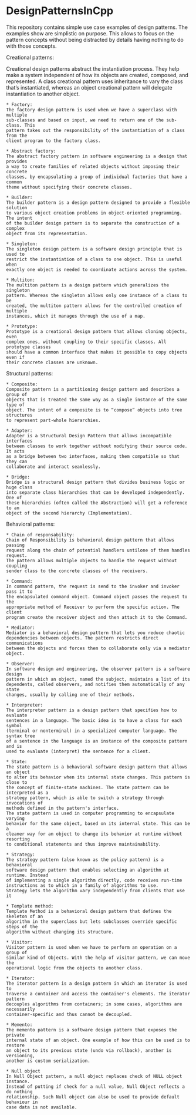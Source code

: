 # DesignPatternsInCpp
This repository contains simple use case examples of design patterns.
The examples show are simplistic on purpose. This allows to focus on
the pattern concepts without being distracted by details having 
nothing to do with those concepts.

Creational patterns:

Creational design patterns abstract the instantiation process. They help make
a system independent of how its objects are created, composed, and 
represented. A class creational pattern uses inheritance to vary the class 
that’s instantiated, whereas an object creational pattern will delegate 
instantiation to another object.

	* Factory:
	The factory design pattern is used when we have a superclass with multiple
	sub-classes and based on input, we need to return one of the sub-class. This 
	pattern takes out the responsibility of the instantiation of a class from the
	client program to the factory class.

	* Abstract factory:
	The abstract factory pattern in software engineering is a design that provides
	a way to create families of related objects without imposing their concrete 
	classes, by encapsulating a group of individual factories that have a common
	theme without specifying their concrete classes.

	* Builder:
	The builder pattern is a design pattern designed to provide a flexible solution
	to various object creation problems in object-oriented programming. The intent
	of the builder design pattern is to separate the construction of a complex 
	object from its representation.

	* Singleton: 
	The singleton design pattern is a software design principle that is used to
	restrict the instantiation of a class to one object. This is useful when
	exactly one object is needed to coordinate actions across the system.

	* Multiton:
	The multiton pattern is a design pattern which generalizes the singleton
	pattern. Whereas the singleton allows only one instance of a class to be
	created, the multiton pattern allows for the controlled creation of multiple
	instances, which it manages through the use of a map.

	* Prototype:
	Prototype is a creational design pattern that allows cloning objects, even 
	complex ones, without coupling to their specific classes. All prototype classes
	should have a common interface that makes it possible to copy objects even if 
	their concrete classes are unknown.

Structural patterns:

	* Composite:
	Composite pattern is a partitioning design pattern and describes a group of 
	objects that is treated the same way as a single instance of the same type of 
	object. The intent of a composite is to “compose” objects into tree structures
	to represent part-whole hierarchies.

	* Adapter:
	Adapter is a Structural Design Pattern that allows incompatible interfaces 
	between classes to work together without modifying their source code. It acts 
	as a bridge between two interfaces, making them compatible so that they can 
	collaborate and interact seamlessly.
	
	* Bridge:
	Bridge is a structural design pattern that divides business logic or huge class
	into separate class hierarchies that can be developed independently. One of 
	these hierarchies (often called the Abstraction) will get a reference to an 
	object of the second hierarchy (Implementation).
	
Behavioral patterns:

	* Chain of responsability:
	Chain of Responsibility is behavioral design pattern that allows passing 
	request along the chain of potential handlers untilone of them handles request.
	The pattern allows multiple objects to handle the request without coupling 
	sender class to the concrete classes of the receivers.

	* Command:
	In command pattern, the request is send to the invoker and invoker pass it to 
	the encapsulated command object. Command object passes the request to the 
	appropriate method of Receiver to perform the specific action. The client 
	program create the receiver object and then attach it to the Command.

	* Mediator:
	Mediator is a behavioral design pattern that lets you reduce chaotic 
	dependencies between objects. The pattern restricts direct communications 
	between the objects and forces them to collaborate only via a mediator object.

	* Observer:
	In software design and engineering, the observer pattern is a software design 
	pattern in which an object, named the subject, maintains a list of its 
	dependents, called observers, and notifies them automatically of any state 
	changes, usually by calling one of their methods.

	* Interpreter:
	The interpreter pattern is a design pattern that specifies how to evaluate 
	sentences in a language. The basic idea is to have a class for each symbol 
	(terminal or nonterminal) in a specialized computer language. The syntax tree 
	of a sentence in the language is an instance of the composite pattern and is 
	used to evaluate (interpret) the sentence for a client.

 	* State:
  	The state pattern is a behavioral software design pattern that allows an object
	to alter its behavior when its internal state changes. This pattern is close to 
	the concept of finite-state machines. The state pattern can be interpreted as a
	strategy pattern, which is able to switch a strategy through invocations of 
	methods defined in the pattern's interface.
	The state pattern is used in computer programming to encapsulate varying 
	behavior for the same object, based on its internal state. This can be a 
	cleaner way for an object to change its behavior at runtime without resorting
	to conditional statements and thus improve maintainability.
	
	* Strategy:
	The strategy pattern (also known as the policy pattern) is a behavioral 
	software design pattern that enables selecting an algorithm at runtime. Instead
	of implementing a single algorithm directly, code receives run-time 
	instructions as to which in a family of algorithms to use.
	Strategy lets the algorithm vary independently from clients that use it
	
	* Template method:
	Template Method is a behavioral design pattern that defines the skeleton of an
	algorithm in the superclass but lets subclasses override specific steps of the
	algorithm without changing its structure.

	* Visitor:
	Visitor pattern is used when we have to perform an operation on a group of 
	similar kind of Objects. With the help of visitor pattern, we can move the 
	operational logic from the objects to another class. 
	
	* Iterator:
	The iterator pattern is a design pattern in which an iterator is used to 
	traverse a container and access the container's elements. The iterator pattern 
	decouples algorithms from containers; in some cases, algorithms are necessarily
	container-specific and thus cannot be decoupled.
	
	* Memento:
	The memento pattern is a software design pattern that exposes the private 
	internal state of an object. One example of how this can be used is to restore 
	an object to its previous state (undo via rollback), another is versioning, 
	another is custom serialization.
	
	* Null object
	In Null Object pattern, a null object replaces check of NULL object instance. 
	Instead of putting if check for a null value, Null Object reflects a do nothing
	relationship. Such Null object can also be used to provide default behaviour in
	case data is not available.
